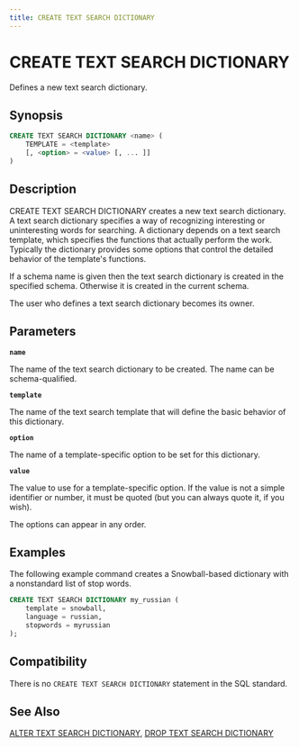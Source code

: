 ```yaml
---
title: CREATE TEXT SEARCH DICTIONARY
---
```


# CREATE TEXT SEARCH DICTIONARY

Defines a new text search dictionary.

## Synopsis

```sql
CREATE TEXT SEARCH DICTIONARY <name> (
    TEMPLATE = <template>
    [, <option> = <value> [, ... ]]
)
```

## Description

CREATE TEXT SEARCH DICTIONARY creates a new text search dictionary. A text search dictionary specifies a way of recognizing interesting or uninteresting words for searching. A dictionary depends on a text search template, which specifies the functions that actually perform the work. Typically the dictionary provides some options that control the detailed behavior of the template's functions.

If a schema name is given then the text search dictionary is created in the specified schema. Otherwise it is created in the current schema.

The user who defines a text search dictionary becomes its owner.

## Parameters

**`name`**

The name of the text search dictionary to be created. The name can be schema-qualified.

**`template`**

The name of the text search template that will define the basic behavior of this dictionary.

**`option`**

The name of a template-specific option to be set for this dictionary.

**`value`**

The value to use for a template-specific option. If the value is not a simple identifier or number, it must be quoted (but you can always quote it, if you wish).

The options can appear in any order.

## Examples

The following example command creates a Snowball-based dictionary with a nonstandard list of stop words.

```sql
CREATE TEXT SEARCH DICTIONARY my_russian (
    template = snowball,
    language = russian,
    stopwords = myrussian
);
```

## Compatibility

There is no `CREATE TEXT SEARCH DICTIONARY` statement in the SQL standard.

## See Also

[ALTER TEXT SEARCH DICTIONARY](/docs/sql-stmts/sql-stmt-alter-text-search-dictionary.md), [DROP TEXT SEARCH DICTIONARY](/docs/sql-stmts/sql-stmt-drop-text-search-dictionary.md)
